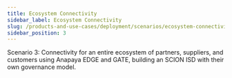 ```yaml
---
title: Ecosystem Connectivity
sidebar_label: Ecosystem Connectivity
slug: /products-and-use-cases/deployment/scenarios/ecosystem-connectivity
sidebar_position: 3
---
```


Scenario 3: Connectivity for an entire ecosystem of partners, suppliers, and customers using Anapaya EDGE and GATE, building an SCION ISD with their own governance model.
